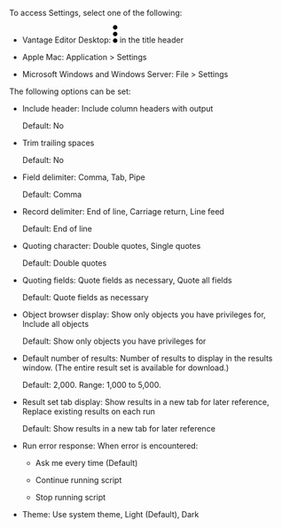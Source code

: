To access Settings, select one of the following:

-   Vantage Editor Desktop: ![""](Images/kxu1689287376217.svg) in the title header


-   Apple Mac: Application > Settings


-   Microsoft Windows and Windows Server: File > Settings


The following options can be set:

-   Include header: Include column headers with output

    Default: No


-   Trim trailing spaces

    Default: No


-   Field delimiter: Comma, Tab, Pipe

    Default: Comma


-   Record delimiter: End of line, Carriage return, Line feed

    Default: End of line


-   Quoting character: Double quotes, Single quotes

    Default: Double quotes


-   Quoting fields: Quote fields as necessary, Quote all fields

    Default: Quote fields as necessary


-   Object browser display: Show only objects you have privileges for, Include all objects

    Default: Show only objects you have privileges for


-   Default number of results: Number of results to display in the results window. (The entire result set is available for download.)

    Default: 2,000. Range: 1,000 to 5,000.


-   Result set tab display: Show results in a new tab for later reference, Replace existing results on each run

    Default: Show results in a new tab for later reference


-   Run error response: When error is encountered:

    -   Ask me every time (Default)


    -   Continue running script


    -   Stop running script


-   Theme: Use system theme, Light (Default), Dark


